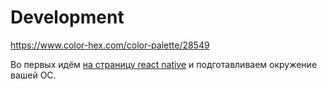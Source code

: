 # Development

https://www.color-hex.com/color-palette/28549

Во первых идём [на страницу react native](https://reactnative.dev/docs/environment-setup?guide=native) и подготавливаем окружение вашей ОС.